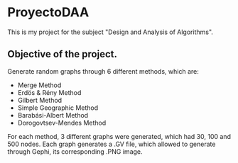# ProyectoDAA
This is my project for the subject "Design and Analysis of Algorithms".
## Objective of the project. 
Generate random graphs through 6 different methods, which are:
* Merge Method
* Erdös & Rény Method
* Gilbert Method
* Simple Geographic Method
* Barabási-Albert Method
* Dorogovtsev-Mendes Method

For each method, 3 different graphs were generated, which had 30, 100 and 500 nodes.
Each graph generates a .GV file, which allowed to generate through Gephi, its corresponding .PNG image.
## 

